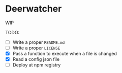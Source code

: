 # Deerwatcher

WIP

TODO:

- [ ] Write a proper `README.md`
- [ ] Write a proper `LICENSE`
- [X] Pass a function to execute when a file is changed
- [X] Read a config json file
- [ ] Deploy at npm registry